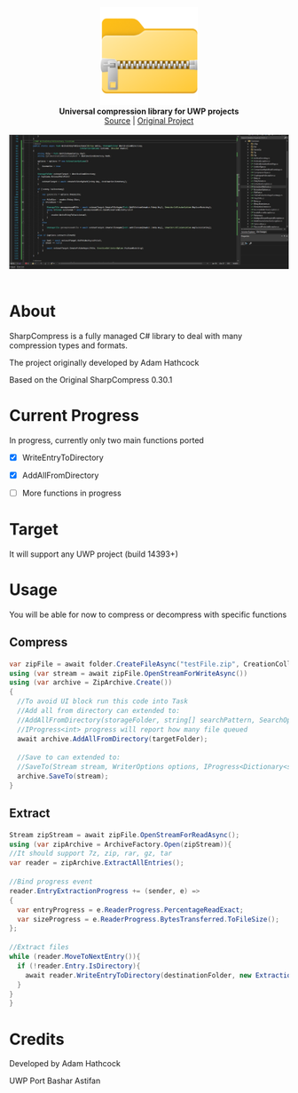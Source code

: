 <p align="center">
  <img src="assets/logo.png" width="176"><br>
  <b>Universal compression library for UWP projects</b><br>
  <a href="./src">Source</a> |
  <a href="https://github.com/adamhathcock/sharpcompress">Original Project</a> 
  <br><br>
  <img src="assets/screen.jpg"><br><br>
</p>


# About

SharpCompress is a fully managed C# library to deal with many compression types and formats. 

The project originally developed by Adam Hathcock 

Based on the Original SharpCompress 0.30.1


# Current Progress

In progress, currently only two main functions ported

- [x] WriteEntryToDirectory

- [x] AddAllFromDirectory

- [ ] More functions in progress


# Target

It will support any UWP project (build 14393+)


# Usage

You will be able for now to compress or decompress with specific functions


## Compress

```csharp
var zipFile = await folder.CreateFileAsync("testFile.zip", CreationCollisionOption.ReplaceExisting);
using (var stream = await zipFile.OpenStreamForWriteAsync())
using (var archive = ZipArchive.Create())
{
  //To avoid UI block run this code into Task
  //Add all from directory can extended to:
  //AddAllFromDirectory(storageFolder, string[] searchPattern, SearchOption.AllDirectories, IProgress<int> progress, bool IncludeRootFolder)
  //IProgress<int> progress will report how many file queued
  await archive.AddAllFromDirectory(targetFolder);
  
  //Save to can extended to:
  //SaveTo(Stream stream, WriterOptions options, IProgress<Dictionary<string, long>> progress, CancellationTokenSource cancellationTokenSource)
  archive.SaveTo(stream);
}            

```


## Extract

```csharp
Stream zipStream = await zipFile.OpenStreamForReadAsync();
using (var zipArchive = ArchiveFactory.Open(zipStream)){
//It should support 7z, zip, rar, gz, tar
var reader = zipArchive.ExtractAllEntries();

//Bind progress event
reader.EntryExtractionProgress += (sender, e) =>
{
  var entryProgress = e.ReaderProgress.PercentageReadExact;
  var sizeProgress = e.ReaderProgress.BytesTransferred.ToFileSize();
};              

//Extract files
while (reader.MoveToNextEntry()){
  if (!reader.Entry.IsDirectory){
    await reader.WriteEntryToDirectory(destinationFolder, new ExtractionOptions() { ExtractFullPath = true, Overwrite = true });
  }
}
}

```


# Credits

Developed by Adam Hathcock 

UWP Port Bashar Astifan